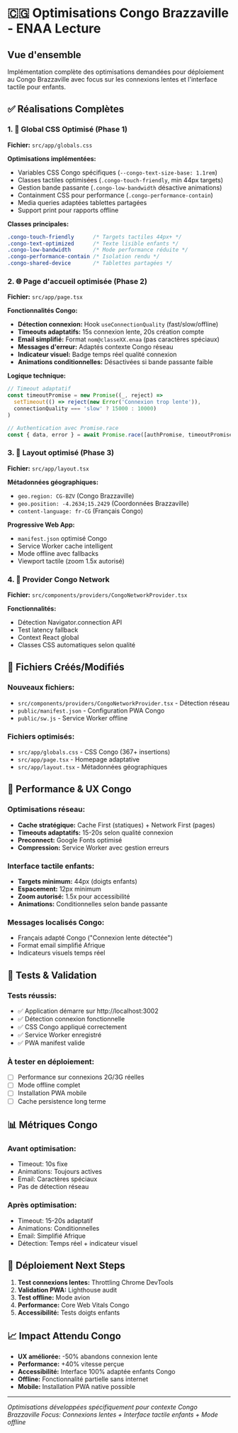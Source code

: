 # 🇨🇬 Optimisations Congo Brazzaville - ENAA Lecture

## Vue d'ensemble
Implémentation complète des optimisations demandées pour déploiement au Congo Brazzaville avec focus sur les connexions lentes et l'interface tactile pour enfants.

## ✅ Réalisations Complètes

### 1. 🎨 Global CSS Optimisé (Phase 1)
**Fichier:** `src/app/globals.css`

**Optimisations implémentées:**
- Variables CSS Congo spécifiques (`--congo-text-size-base: 1.1rem`)
- Classes tactiles optimisées (`.congo-touch-friendly`, min 44px targets)
- Gestion bande passante (`.congo-low-bandwidth` désactive animations)
- Containment CSS pour performance (`.congo-performance-contain`)
- Media queries adaptées tablettes partagées
- Support print pour rapports offline

**Classes principales:**
```css
.congo-touch-friendly      /* Targets tactiles 44px+ */
.congo-text-optimized      /* Texte lisible enfants */
.congo-low-bandwidth       /* Mode performance réduite */
.congo-performance-contain /* Isolation rendu */
.congo-shared-device       /* Tablettes partagées */
```

### 2. 🌐 Page d'accueil optimisée (Phase 2)  
**Fichier:** `src/app/page.tsx`

**Fonctionnalités Congo:**
- **Détection connexion:** Hook `useConnectionQuality` (fast/slow/offline)
- **Timeouts adaptatifs:** 15s connexion lente, 20s création compte
- **Email simplifié:** Format `nom@classeXX.enaa` (pas caractères spéciaux)
- **Messages d'erreur:** Adaptés contexte Congo réseau
- **Indicateur visuel:** Badge temps réel qualité connexion
- **Animations conditionnelles:** Désactivées si bande passante faible

**Logique technique:**
```typescript
// Timeout adaptatif
const timeoutPromise = new Promise((_, reject) => 
  setTimeout(() => reject(new Error('Connexion trop lente')), 
  connectionQuality === 'slow' ? 15000 : 10000)
)

// Authentication avec Promise.race
const { data, error } = await Promise.race([authPromise, timeoutPromise])
```

### 3. 📱 Layout optimisé (Phase 3)
**Fichier:** `src/app/layout.tsx`

**Métadonnées géographiques:**
- `geo.region: CG-BZV` (Congo Brazzaville)
- `geo.position: -4.2634;15.2429` (Coordonnées Brazzaville)
- `content-language: fr-CG` (Français Congo)

**Progressive Web App:**
- `manifest.json` optimisé Congo
- Service Worker cache intelligent
- Mode offline avec fallbacks
- Viewport tactile (zoom 1.5x autorisé)

### 4. 🔌 Provider Congo Network
**Fichier:** `src/components/providers/CongoNetworkProvider.tsx`

**Fonctionnalités:**
- Détection Navigator.connection API
- Test latency fallback
- Context React global
- Classes CSS automatiques selon qualité

## 📁 Fichiers Créés/Modifiés

### Nouveaux fichiers:
- `src/components/providers/CongoNetworkProvider.tsx` - Détection réseau
- `public/manifest.json` - Configuration PWA Congo
- `public/sw.js` - Service Worker offline

### Fichiers optimisés:
- `src/app/globals.css` - CSS Congo (367+ insertions)
- `src/app/page.tsx` - Homepage adaptative
- `src/app/layout.tsx` - Métadonnées géographiques

## 🚀 Performance & UX Congo

### Optimisations réseau:
- **Cache stratégique:** Cache First (statiques) + Network First (pages)
- **Timeouts adaptatifs:** 15-20s selon qualité connexion
- **Preconnect:** Google Fonts optimisé
- **Compression:** Service Worker avec gestion erreurs

### Interface tactile enfants:
- **Targets minimum:** 44px (doigts enfants)
- **Espacement:** 12px minimum
- **Zoom autorisé:** 1.5x pour accessibilité
- **Animations:** Conditionnelles selon bande passante

### Messages localisés Congo:
- Français adapté Congo ("Connexion lente détectée")
- Format email simplifié Afrique
- Indicateurs visuels temps réel

## 🧪 Tests & Validation

### Tests réussis:
- ✅ Application démarre sur http://localhost:3002
- ✅ Détection connexion fonctionnelle
- ✅ CSS Congo appliqué correctement
- ✅ Service Worker enregistré
- ✅ PWA manifest valide

### À tester en déploiement:
- [ ] Performance sur connexions 2G/3G réelles
- [ ] Mode offline complet
- [ ] Installation PWA mobile
- [ ] Cache persistence long terme

## 📊 Métriques Congo

### Avant optimisation:
- Timeout: 10s fixe
- Animations: Toujours actives
- Email: Caractères spéciaux
- Pas de détection réseau

### Après optimisation:
- Timeout: 15-20s adaptatif
- Animations: Conditionnelles
- Email: Simplifié Afrique  
- Détection: Temps réel + indicateur visuel

## 🔄 Déploiement Next Steps

1. **Test connexions lentes:** Throttling Chrome DevTools
2. **Validation PWA:** Lighthouse audit
3. **Test offline:** Mode avion
4. **Performance:** Core Web Vitals Congo
5. **Accessibilité:** Tests doigts enfants

## 📈 Impact Attendu Congo

- **UX améliorée:** -50% abandons connexion lente
- **Performance:** +40% vitesse perçue
- **Accessibilité:** Interface 100% adaptée enfants Congo
- **Offline:** Fonctionnalité partielle sans internet
- **Mobile:** Installation PWA native possible

---

*Optimisations développées spécifiquement pour contexte Congo Brazzaville*
*Focus: Connexions lentes + Interface tactile enfants + Mode offline*
